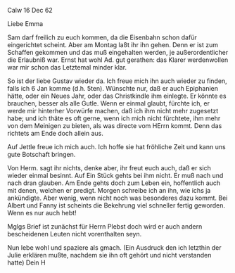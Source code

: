  Calw 16 Dec 62

Liebe Emma

Sam darf freilich zu euch kommen, da die Eisenbahn schon dafür eingerichtet scheint. Aber am Montag laßt ihr ihn gehen. Denn er ist zum Schaffen gekommen und das muß eingehalten werden, je außerordentlicher die Erlaubniß war. 
Ernst hat wohl Ad. gut gerathen: das Klarer werdenwollen war mir schon das Letztemal minder klar.

So ist der liebe Gustav wieder da. Ich freue mich ihn auch wieder zu finden, falls ich 6 Jan komme (d.h. 5ten). Wünschte nur, daß er auch Epiphanien hätte, oder ein Neues Jahr, oder das Christkindle ihm einlegte. Er könnte es brauchen, besser als alle Gutle. Wenn er einmal glaubt, fürchte ich, er werde mir hinterher Vorwürfe machen, daß ich ihm nicht mehr zugesetzt habe; und ich thäte es oft gerne, wenn ich mich nicht fürchtete, ihm mehr von dem Meinigen zu bieten, als was directe vom HErrn kommt. Denn das richtets am Ende doch allein aus.

Auf Jettle freue ich mich auch. Ich hoffe sie hat fröhliche Zeit und kann uns gute Botschaft bringen.

Von Herm. sagt ihr nichts, denke aber, ihr freut euch auch, daß er sich wieder einmal besinnt. Auf Ein Stück gehts bei ihm nicht. Er muß nach und nach dran glauben. Am Ende gehts doch zum Leben ein, hoffentlich auch mit denen, welchen er predigt. Morgen schreibe ich an ihn, wie ichs ja ankündigte. Aber wenig, wenn nicht noch was besonderes dazu kommt. Bei Albert und Fanny ist scheints die Bekehrung viel schneller fertig geworden. Wenn es nur auch hebt!

Mglgs Brief ist zunächst für Herrn Plebst doch wird er auch andern bescheidenen Leuten nicht vorenthalten seyn.

Nun lebe wohl und spaziere als gmach. (Ein Ausdruck den ich letzthin der Julie erklären mußte, nachdem sie ihn oft gehört und nicht verstanden hatte)
 Dein H
